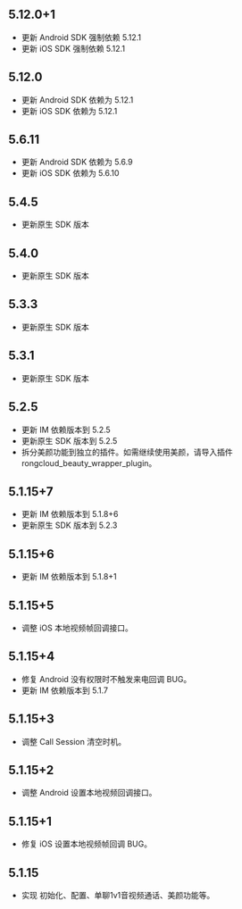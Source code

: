 ## 5.12.0+1
* 更新 Android SDK 强制依赖 5.12.1
* 更新 iOS SDK 强制依赖 5.12.1

## 5.12.0
* 更新 Android SDK 依赖为 5.12.1
* 更新 iOS SDK 依赖为 5.12.1

## 5.6.11
* 更新 Android SDK 依赖为 5.6.9
* 更新 iOS SDK 依赖为 5.6.10

## 5.4.5

* 更新原生 SDK 版本

## 5.4.0

* 更新原生 SDK 版本

## 5.3.3

* 更新原生 SDK 版本

## 5.3.1

* 更新原生 SDK 版本

## 5.2.5

* 更新 IM 依赖版本到 5.2.5
* 更新原生 SDK 版本到 5.2.5
* 拆分美颜功能到独立的插件。如需继续使用美颜，请导入插件 rongcloud_beauty_wrapper_plugin。

## 5.1.15+7

* 更新 IM 依赖版本到 5.1.8+6
* 更新原生 SDK 版本到 5.2.3

## 5.1.15+6

* 更新 IM 依赖版本到 5.1.8+1


## 5.1.15+5

* 调整 iOS 本地视频帧回调接口。


## 5.1.15+4

* 修复 Android 没有权限时不触发来电回调 BUG。
* 更新 IM 依赖版本到 5.1.7


## 5.1.15+3

* 调整 Call Session 清空时机。


## 5.1.15+2

* 调整 Android 设置本地视频回调接口。


## 5.1.15+1

* 修复 iOS 设置本地视频帧回调 BUG。


## 5.1.15

* 实现 初始化、配置、单聊1v1音视频通话、美颜功能等。

